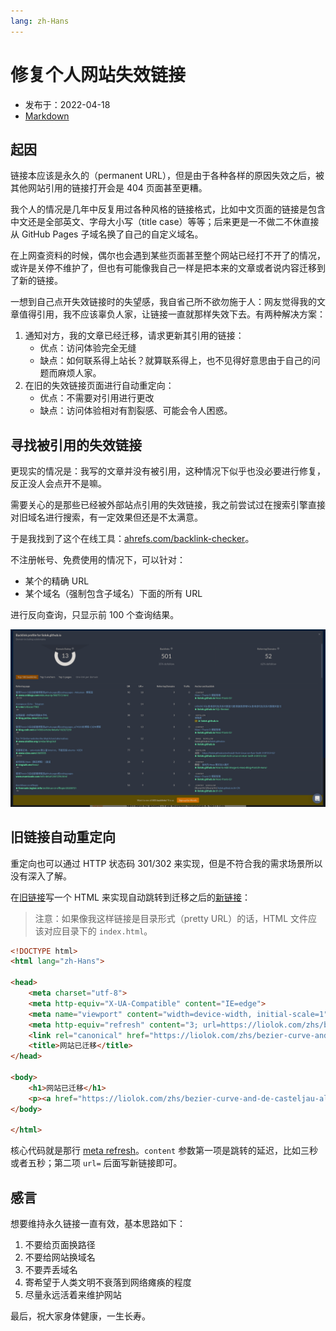 ```yaml
---
lang: zh-Hans
---
```


# 修复个人网站失效链接

- 发布于：2022-04-18
- [Markdown][raw]

[raw]: https://raw.githubusercontent.com/liolok/liolok.com/master/zhs/fix-broken-urls-of-my-site/index.md

## 起因

链接本应该是永久的（permanent URL），但是由于各种各样的原因失效之后，被其他网站引用的链接打开会是 404 页面甚至更糟。

我个人的情况是几年中反复用过各种风格的链接格式，比如中文页面的链接是包含中文还是全部英文、字母大小写（title case）等等；后来更是一不做二不休直接从 GitHub Pages 子域名换了自己的自定义域名。

在上网查资料的时候，偶尔也会遇到某些页面甚至整个网站已经打不开了的情况，或许是关停不维护了，但也有可能像我自己一样是把本来的文章或者说内容迁移到了新的链接。

一想到自己点开失效链接时的失望感，我自省己所不欲勿施于人：网友觉得我的文章值得引用，我不应该辜负人家，让链接一直就那样失效下去。有两种解决方案：

1. 通知对方，我的文章已经迁移，请求更新其引用的链接：
    - 优点：访问体验完全无缝
    - 缺点：如何联系得上站长？就算联系得上，也不见得好意思由于自己的问题而麻烦人家。
2. 在旧的失效链接页面进行自动重定向：
    - 优点：不需要对引用进行更改
    - 缺点：访问体验相对有割裂感、可能会令人困惑。

## 寻找被引用的失效链接

更现实的情况是：我写的文章并没有被引用，这种情况下似乎也没必要进行修复，反正没人会点开不是嘛。

需要关心的是那些已经被外部站点引用的失效链接，我之前尝试过在搜索引擎直接对旧域名进行搜索，有一定效果但还是不太满意。

于是我找到了这个在线工具：[ahrefs.com/backlink-checker](https://ahrefs.com/backlink-checker)。

不注册帐号、免费使用的情况下，可以针对：

- 某个的精确 URL
- 某个域名（强制包含子域名）下面的所有 URL

进行反向查询，只显示前 100 个查询结果。

![](../../fix-broken-urls-of-my-site/ahrefs-backlink-checker-example.webp)

## 旧链接自动重定向

重定向也可以通过 HTTP 状态码 301/302 来实现，但是不符合我的需求场景所以没有深入了解。

在[旧链接][old_url]写一个 HTML 来实现自动跳转到迁移之后的[新链接][new_url]：

[old_url]: https://liolok.github.io/zh-CN/Bézier-曲线及其-deCasteljau-剖分算法/
[new_url]: https://liolok.com/zhs/bezier-curve-and-de-casteljau-algorithm/

> 注意：如果像我这样链接是目录形式（pretty URL）的话，HTML 文件应该对应目录下的 `index.html`。

```html
<!DOCTYPE html>
<html lang="zh-Hans">

<head>
    <meta charset="utf-8">
    <meta http-equiv="X-UA-Compatible" content="IE=edge">
    <meta name="viewport" content="width=device-width, initial-scale=1">
    <meta http-equiv="refresh" content="3; url=https://liolok.com/zhs/bezier-curve-and-de-casteljau-algorithm/">
    <link rel="canonical" href="https://liolok.com/zhs/bezier-curve-and-de-casteljau-algorithm/">
    <title>网站已迁移</title>
</head>

<body>
    <h1>网站已迁移</h1>
    <p><a href="https://liolok.com/zhs/bezier-curve-and-de-casteljau-algorithm/">正在跳转至新站点...</a></p>
</body>

</html>
```

核心代码就是那行 [meta refresh](https://en.wikipedia.org/wiki/Meta_refresh)。`content` 参数第一项是跳转的延迟，比如三秒或者五秒；第二项 `url=` 后面写新链接即可。

## 感言

想要维持永久链接一直有效，基本思路如下：

1. 不要给页面换路径
2. 不要给网站换域名
3. 不要弄丢域名
4. 寄希望于人类文明不衰落到网络瘫痪的程度
5. 尽量永远活着来维护网站

最后，祝大家身体健康，一生长寿。
